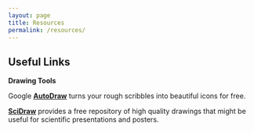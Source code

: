 ```yaml
---
layout: page
title: Resources
permalink: /resources/
---
```


## Useful Links

**Drawing Tools**

Google [**AutoDraw**](https://www.autodraw.com/) turns your rough scribbles into beautiful icons for free.

[**SciDraw**](https://scidraw.io/) provides a free repository of high quality drawings that might be useful for scientific presentations and posters.
